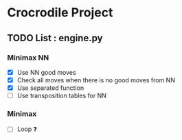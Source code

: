 # Crocrodile Project
## TODO List : engine.py
### Minimax NN
- [x] Use NN good moves
- [x] Check all moves when there is no good moves from NN
- [x] Use separated function
- [ ] Use transposition tables for NN
### Minimax
- [ ] Loop :question:
